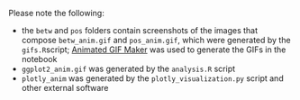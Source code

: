 Please note the following:
- the `betw` and `pos` folders contain screenshots of the images that compose `betw_anim.gif` and `pos_anim.gif`, which were generated by the `gifs.R`script; [Animated GIF Maker](https://ezgif.com/maker) was used to generate the GIFs in the notebook
- `ggplot2_anim.gif` was generated by the `analysis.R` script
- `plotly_anim` was generated by the `plotly_visualization.py` script and other external software
